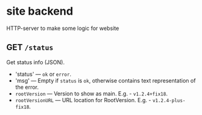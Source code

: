 
# site backend

HTTP-server to make some logic for website

## GET `/status`

Get status info (JSON).

- 'status' — `ok` or `error`.
- 'msg' — Empty if `status` is `ok`, otherwise contains text representation of the error.
- `rootVersion` — Version to show as main. E.g. - `v1.2.4+fix18`.
- `rootVersionURL` — URL location for RootVersion. E.g. - `v1.2.4-plus-fix18`.
